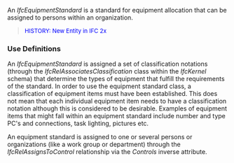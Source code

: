An _IfcEquipmentStandard_ is a standard for equipment allocation that can be assigned to persons within an organization.

> <font color="#0000FF" size="-1">HISTORY: New Entity in IFC
		2x</font>

### Use Definitions
An _IfcEquipmentStandard_ is assigned a set of classification notations (through the _IfcRelAssociatesClassification_ class within the _IfcKernel_ schema) that determine the types of equipment that fulfill the requirements of the standard. In order to use the equipment standard class, a classification of equipment items must have been established. This does not mean that each individual equipment item needs to have a classification notation although this is considered to be desirable. Examples of equipment items that might fall within an equipment standard include number and type PC's and connections, task lighting, pictures etc.

An equipment standard is assigned to one or several persons or organizations (like a work group or department) through the _IfcRelAssignsToControl_ relationship via the _Controls_ inverse attribute.